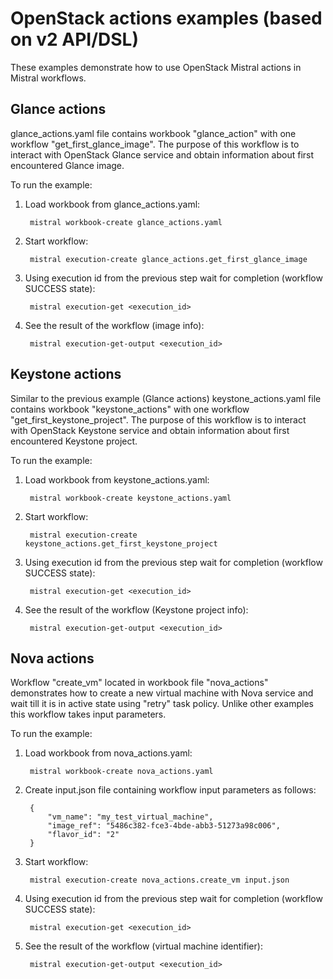 OpenStack actions examples (based on v2 API/DSL)
================================================

These examples demonstrate how to use OpenStack Mistral actions in Mistral
workflows.

Glance actions
--------------

glance_actions.yaml file contains workbook "glance_action" with one workflow
"get_first_glance_image". The purpose of this workflow is to interact with
OpenStack Glance service and obtain information about first encountered
Glance image.

To run the example:

1. Load workbook from glance_actions.yaml:

        mistral workbook-create glance_actions.yaml

1. Start workflow:

        mistral execution-create glance_actions.get_first_glance_image

1. Using execution id from the previous step wait for completion (workflow SUCCESS state):

        mistral execution-get <execution_id>

1. See the result of the workflow (image info):

        mistral execution-get-output <execution_id>

Keystone actions
----------------

Similar to the previous example (Glance actions) keystone_actions.yaml file
contains workbook "keystone_actions" with one workflow "get_first_keystone_project".
The purpose of this workflow is to interact with OpenStack Keystone service and
obtain information about first encountered Keystone project.

To run the example:

1. Load workbook from keystone_actions.yaml:

        mistral workbook-create keystone_actions.yaml

1. Start workflow:

        mistral execution-create keystone_actions.get_first_keystone_project

1. Using execution id from the previous step wait for completion (workflow SUCCESS state):

        mistral execution-get <execution_id>

1. See the result of the workflow (Keystone project info):

        mistral execution-get-output <execution_id>


Nova actions
------------

Workflow "create_vm" located in workbook file "nova_actions" demonstrates
how to create a new virtual machine with Nova service and wait till it is
in active state using "retry" task policy. Unlike other examples this workflow
takes input parameters.


To run the example:

1. Load workbook from nova_actions.yaml:

        mistral workbook-create nova_actions.yaml

1. Create input.json file containing workflow input parameters as follows:

        {
            "vm_name": "my_test_virtual_machine",
            "image_ref": "5486c382-fce3-4bde-abb3-51273a98c006",
            "flavor_id": "2"
        }

1. Start workflow:

        mistral execution-create nova_actions.create_vm input.json

1. Using execution id from the previous step wait for completion (workflow SUCCESS state):

        mistral execution-get <execution_id>

1. See the result of the workflow (virtual machine identifier):

        mistral execution-get-output <execution_id>
